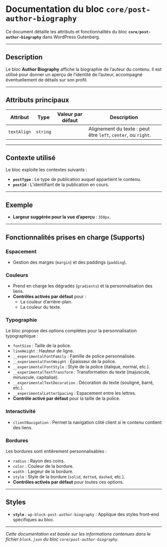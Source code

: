 # Documentation du bloc `core/post-author-biography`

Ce document détaille les attributs et fonctionnalités du bloc **`core/post-author-biography`** dans WordPress Gutenberg.

---

## Description

Le bloc **Author Biography** affiche la biographie de l’auteur du contenu. Il est utilisé pour donner un aperçu de l’identité de l’auteur, accompagné éventuellement de détails sur son profil.

---

## Attributs principaux

| **Attribut** | **Type** | **Valeur par défaut** | **Description**                                                 |
|--------------|----------|-----------------------|-----------------------------------------------------------------|
| `textAlign`  | `string` |                       | Alignement du texte : peut être `left`, `center`, ou `right`.   |

---

## Contexte utilisé

Le bloc exploite les contextes suivants :
- **`postType`** : Le type de publication auquel appartient le contenu.
- **`postId`** : L’identifiant de la publication en cours.

---

## Exemple

- **Largeur suggérée pour la vue d’aperçu** : `350px`.

---

## Fonctionnalités prises en charge (Supports)

### **Espacement**
- Gestion des marges (`margin`) et des paddings (`padding`).

### **Couleurs**
- Prend en charge les dégradés (`gradients`) et la personnalisation des liens.
- **Contrôles activés par défaut** pour :
  - La couleur d’arrière-plan.
  - La couleur du texte.

### **Typographie**
Le bloc propose des options complètes pour la personnalisation typographique :
- `fontSize` : Taille de la police.
- `lineHeight` : Hauteur de ligne.
- `__experimentalFontFamily` : Famille de police personnalisée.
- `__experimentalFontWeight` : Épaisseur de la police.
- `__experimentalFontStyle` : Style de la police (italique, normal, etc.).
- `__experimentalTextTransform` : Transformation du texte (majuscule, minuscule, capitalisé).
- `__experimentalTextDecoration` : Décoration du texte (souligné, barré, etc.).
- `__experimentalLetterSpacing` : Espacement entre les lettres.
- **Contrôle activé par défaut** pour la taille de la police.

### **Interactivité**
- `clientNavigation` : Permet la navigation côté client si le contenu contient des liens.

### **Bordures**
Les bordures sont entièrement personnalisables :
- `radius` : Rayon des coins.
- `color` : Couleur de la bordure.
- `width` : Largeur de la bordure.
- `style` : Style de la bordure (`solid`, `dotted`, `dashed`, etc.).
- **Contrôles activés par défaut** pour toutes ces options.

---

## Styles

- **`style`** : `wp-block-post-author-biography` : Applique des styles front-end spécifiques au bloc.

---

*Cette documentation est basée sur les informations contenues dans le fichier `block.json` du bloc `core/post-author-biography`.*
